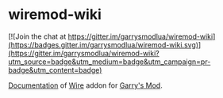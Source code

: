 # wiremod-wiki

[![Join the chat at https://gitter.im/garrysmodlua/wiremod-wiki](https://badges.gitter.im/garrysmodlua/wiremod-wiki.svg)](https://gitter.im/garrysmodlua/wiremod-wiki?utm_source=badge&utm_medium=badge&utm_campaign=pr-badge&utm_content=badge)

[Documentation](https://github.com/garrysmodlua/wiremod-wiki/wiki) of [Wire](https://github.com/wiremod/wire) addon for [Garry's Mod](http://www.garrysmod.com).
